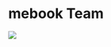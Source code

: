 # mebook Team
<a href = "https://github.com/atedesch1/mebook/graphs/contributors">
<img src = "https://contrib.rocks/image?repo=atedesch1/mebook"/>
</a>